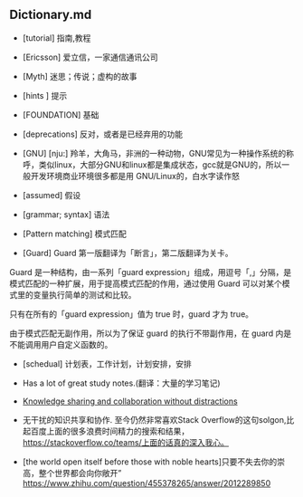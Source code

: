 ## Dictionary.md

- [tutorial] 指南,教程

- [Ericsson]  爱立信，一家通信通讯公司

- [Myth] 迷思；传说；虚构的故事

- [hints ] 提示

- [FOUNDATION] 基础

- [deprecations] 反对，或者是已经弃用的功能

- [GNU] [nju:]  羚羊，大角马，非洲的一种动物，GNU常见为一种操作系统的称呼，类似linux，大部分GNU和linux都是集成状态，gcc就是GNU的，所以一般开发环境商业环境很多都是用 GNU/Linux的，白水字读作怒

- [assumed] 假设

- [grammar; syntax] 语法

- [Pattern matching] 模式匹配

- [Guard] Guard 第一版翻译为「断言」，第二版翻译为关卡。

Guard 是一种结构，由一系列「guard expression」组成，用逗号「,」分隔，是模式匹配的一种扩展，用于提高模式匹配的作用，通过使用 Guard 可以对某个模式里的变量执行简单的测试和比较。

只有在所有的「guard expression」值为 true 时，guard 才为 true。

由于模式匹配无副作用，所以为了保证 guard 的执行不带副作用，在 guard 内是不能调用用户自定义函数的。

- [schedual]  计划表，工作计划，计划安排，安排


- Has a lot of great study notes.(翻译：大量的学习笔记)
- [Knowledge sharing and collaboration without distractions](https://stackoverflow.co/teams/)
- 无干扰的知识共享和协作. 至今仍然非常喜欢Stack Overflow的这句solgon,比起百度上面的很多浪费时间精力的搜索和结果，https://stackoverflow.co/teams/上面的话真的深入我心。


- [the world open itself before those with noble hearts]只要不失去你的崇高，整个世界都会向你敞开” https://www.zhihu.com/question/455378265/answer/2012289850

	
